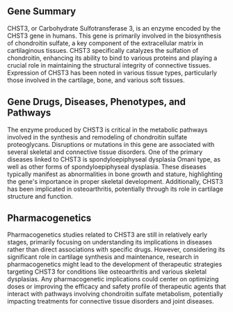 ## Gene Summary
CHST3, or Carbohydrate Sulfotransferase 3, is an enzyme encoded by the CHST3 gene in humans. This gene is primarily involved in the biosynthesis of chondroitin sulfate, a key component of the extracellular matrix in cartilaginous tissues. CHST3 specifically catalyzes the sulfation of chondroitin, enhancing its ability to bind to various proteins and playing a crucial role in maintaining the structural integrity of connective tissues. Expression of CHST3 has been noted in various tissue types, particularly those involved in the cartilage, bone, and various soft tissues.

## Gene Drugs, Diseases, Phenotypes, and Pathways
The enzyme produced by CHST3 is critical in the metabolic pathways involved in the synthesis and remodeling of chondroitin sulfate proteoglycans. Disruptions or mutations in this gene are associated with several skeletal and connective tissue disorders. One of the primary diseases linked to CHST3 is spondyloepiphyseal dysplasia Omani type, as well as other forms of spondyloepiphyseal dysplasia. These diseases typically manifest as abnormalities in bone growth and stature, highlighting the gene's importance in proper skeletal development. Additionally, CHST3 has been implicated in osteoarthritis, potentially through its role in cartilage structure and function.

## Pharmacogenetics
Pharmacogenetics studies related to CHST3 are still in relatively early stages, primarily focusing on understanding its implications in diseases rather than direct associations with specific drugs. However, considering its significant role in cartilage synthesis and maintenance, research in pharmacogenetics might lead to the development of therapeutic strategies targeting CHST3 for conditions like osteoarthritis and various skeletal dysplasias. Any pharmacogenetic implications could center on optimizing doses or improving the efficacy and safety profile of therapeutic agents that interact with pathways involving chondroitin sulfate metabolism, potentially impacting treatments for connective tissue disorders and joint diseases.